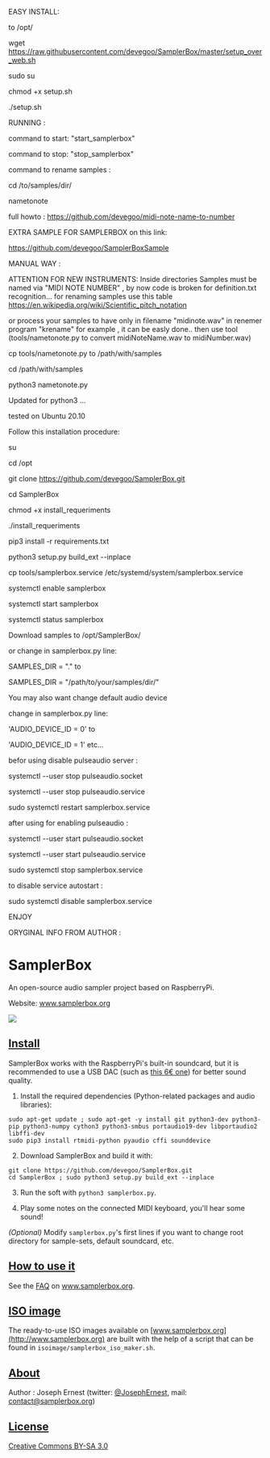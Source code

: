 EASY INSTALL:

to /opt/

wget https://raw.githubusercontent.com/devegoo/SamplerBox/master/setup_over_web.sh

sudo su

chmod +x setup.sh

./setup.sh

RUNNING :

  command to start: "start_samplerbox"
  
  command to stop: "stop_samplerbox"

  command to rename samples : 
  
cd /to/samples/dir/

nametonote

full howto : https://github.com/devegoo/midi-note-name-to-number

EXTRA SAMPLE FOR SAMPLERBOX on this link:

https://github.com/devegoo/SamplerBoxSample

MANUAL WAY :

ATTENTION FOR NEW INSTRUMENTS: Inside directories Samples must be named  via "MIDI NOTE NUMBER" ,
by now code is broken for definition.txt recognition... for renaming samples use this table https://en.wikipedia.org/wiki/Scientific_pitch_notation

or process your samples to have only in filename "midinote.wav" in renemer program "krename" for example ,
it can be easly done.. then use tool (tools/nametonote.py to convert midiNoteName.wav to midiNumber.wav)

>>

cp tools/nametonote.py to /path/with/samples

cd /path/with/samples

python3 nametonote.py

>>

Updated for python3 ...

tested on Ubuntu 20.10

Follow this installation procedure:

su

cd /opt

git clone https://github.com/devegoo/SamplerBox.git

cd SamplerBox

chmod +x install_requeriments

./install_requeriments

pip3 install -r requirements.txt

python3 setup.py build_ext --inplace

cp tools/samplerbox.service  /etc/systemd/system/samplerbox.service

systemctl enable samplerbox

systemctl start samplerbox

systemctl status samplerbox

Download samples to /opt/SamplerBox/

or change in samplerbox.py line:

SAMPLES_DIR = "."  to

SAMPLES_DIR = "/path/to/your/samples/dir/"

You may also want change default audio device

change in samplerbox.py line:

'AUDIO_DEVICE_ID = 0' to

'AUDIO_DEVICE_ID = 1' etc...

befor using disable pulseaudio server : 

systemctl --user stop pulseaudio.socket

systemctl --user stop pulseaudio.service

sudo systemctl restart samplerbox.service

after using for enabling pulseaudio :

systemctl --user start pulseaudio.socket

systemctl --user start pulseaudio.service

sudo systemctl stop samplerbox.service

to disable service autostart :

sudo systemctl disable samplerbox.service

ENJOY




ORYGINAL INFO FROM AUTHOR :

>>>>>>>>>>
SamplerBox
==========

An open-source audio sampler project based on RaspberryPi.

Website: www.samplerbox.org

[![](http://gget.it/flurexml/1.jpg)](https://www.youtube.com/watch?v=yz7GZ8YOjTw)

[Install](#install)
----

SamplerBox works with the RaspberryPi's built-in soundcard, but it is recommended to use a USB DAC (such as [this 6€ one](http://www.ebay.fr/itm/1Pc-PCM2704-5V-Mini-USB-Alimente-Sound-Carte-DAC-decodeur-Board-pr-ordinateur-PC-/231334667385?pt=LH_DefaultDomain_71&hash=item35dc9ee479)) for better sound quality.

1. Install the required dependencies (Python-related packages and audio libraries):

  ~~~
  sudo apt-get update ; sudo apt-get -y install git python3-dev python3-pip python3-numpy cython3 python3-smbus portaudio19-dev libportaudio2 libffi-dev
  sudo pip3 install rtmidi-python pyaudio cffi sounddevice
  ~~~

2. Download SamplerBox and build it with: 

  ~~~
  git clone https://github.com/devegoo/SamplerBox.git
  cd SamplerBox ; sudo python3 setup.py build_ext --inplace
  ~~~

3. Run the soft with `python3 samplerbox.py`.

4. Play some notes on the connected MIDI keyboard, you'll hear some sound!  

*(Optional)*  Modify `samplerbox.py`'s first lines if you want to change root directory for sample-sets, default soundcard, etc.


[How to use it](#howto)
----

See the [FAQ](http://www.samplerbox.org/faq) on www.samplerbox.org.


[ISO image](#isoimage)
----

The ready-to-use ISO images available on [www.samplerbox.org](http://www.samplerbox.org) are built with the help of a script that can be found in `isoimage/samplerbox_iso_maker.sh`.


[About](#about)
----

Author : Joseph Ernest (twitter: [@JosephErnest](http:/twitter.com/JosephErnest), mail: [contact@samplerbox.org](mailto:contact@samplerbox.org))


[License](#license)
----

[Creative Commons BY-SA 3.0](http://creativecommons.org/licenses/by-sa/3.0/)
